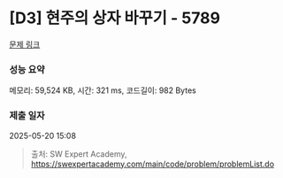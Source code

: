 # [D3] 현주의 상자 바꾸기 - 5789 

[문제 링크](https://swexpertacademy.com/main/code/problem/problemDetail.do?contestProbId=AWYygN36Qn8DFAVm) 

### 성능 요약

메모리: 59,524 KB, 시간: 321 ms, 코드길이: 982 Bytes

### 제출 일자

2025-05-20 15:08



> 출처: SW Expert Academy, https://swexpertacademy.com/main/code/problem/problemList.do